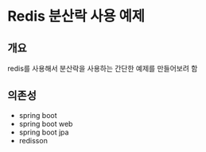 # Redis 분산락 사용 예제
## 개요
redis를 사용해서 분산락을 사용하는 간단한 예제를 만들어보려 함

## 의존성
- spring boot 
- spring boot web
- spring boot jpa
- redisson
